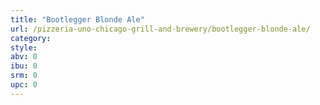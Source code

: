 ```yaml
---
title: "Bootlegger Blonde Ale"
url: /pizzeria-uno-chicago-grill-and-brewery/bootlegger-blonde-ale/
category: 
style: 
abv: 0
ibu: 0
srm: 0
upc: 0
---
```


